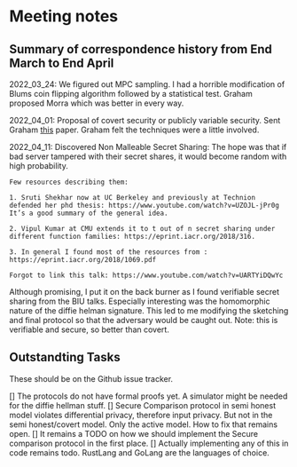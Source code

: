 # Meeting notes

## Summary of correspondence history from End March to End April

2022_03_24: We figured out MPC sampling. I had a horrible modification of Blums coin flipping algorithm followed by a statistical test. Graham proposed Morra which was better in every way.

2022_04_01: Proposal of covert security or publicly variable security. Sent Graham [this](https://eprint.iacr.org/2018/1108.pdf) paper. Graham felt the techniques were a little involved.

2022_04_11: Discovered Non Malleable Secret Sharing: The hope was that if bad server tampered with their secret shares, it would become random with high probability.

```
Few resources describing them: 

1. Sruti Shekhar now at UC Berkeley and previously at Technion defended her phd thesis: https://www.youtube.com/watch?v=UZOJL-jPr0g
It’s a good summary of the general idea. 

2. Vipul Kumar at CMU extends it to t out of n secret sharing under different function families: https://eprint.iacr.org/2018/316. 

3. In general I found most of the resources from : https://eprint.iacr.org/2018/1069.pdf

Forgot to link this talk: https://www.youtube.com/watch?v=UARTYiDQwYc
``` 

Although promising, I put it on the back burner as I found verifiable secret sharing from the BIU talks. Especially interesting was the homomorphic nature of the diffie helman signature. This led to me modifying the sketching and final protocol so that the adversary would be caught out. Note: this is verifiable and secure, so better than covert.


## Outstandting Tasks

These should be on the Github issue tracker.

[] The protocols do not have formal proofs yet. A simulator might be needed for the diffie hellman stuff.
[] Secure Comparison protocol in semi honest model violates differential privacy, therefore input privacy. But not in the semi honest/covert model. Only the active model. How to fix that remains open.
[] It remains a TODO on how we should implement the Secure comparison protocol in the first place.
[] Actually implementing any of this in code remains todo. RustLang and GoLang are the languages of choice.

